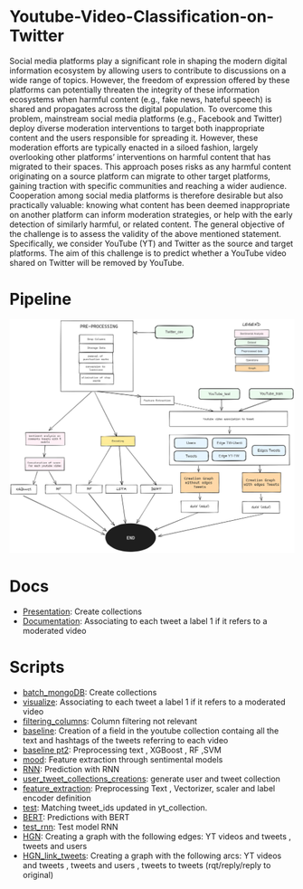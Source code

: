 # Youtube-Video-Classification-on-Twitter
Social media platforms play a significant role in shaping the modern digital information ecosystem by allowing users to contribute to discussions on a wide range of topics. However, the freedom of expression offered by these platforms can potentially threaten the integrity of these information ecosystems when harmful content (e.g., fake news, hateful speech) is shared and propagates across the digital population.
To overcome this problem, mainstream social media platforms (e.g., Facebook and Twitter) deploy diverse moderation interventions to target both inappropriate content and the users responsible for spreading it. However, these moderation efforts are typically enacted in a siloed fashion, largely overlooking other platforms’ interventions on harmful content that has migrated to their spaces. This approach poses risks as any harmful content originating on a source platform can migrate to other target platforms, gaining traction with specific communities and reaching a wider audience. Cooperation among social media platforms is therefore desirable but also practically valuable: knowing what content has been deemed inappropriate on another platform can inform moderation strategies, or help with the early detection of similarly harmful, or
related content.
The general objective of the challenge is to assess the validity of the above mentioned statement. Specifically, we consider YouTube (YT) and Twitter as the source and target platforms. The aim of this challenge is to predict whether a YouTube video shared on Twitter will be removed by YouTube.

# Pipeline 
![Pipeline](Docs/Images/Pipeline.png)

# Docs
- [Presentation](Docs/p): Create collections
- [Documentation](Docs/Documentation.pdf): Associating to each tweet a label 1 if it refers to a moderated video

# Scripts
- [batch_mongoDB](scripts/1-batch_mongoDB.ipynb): Create collections
- [visualize](scripts/1.1-visualize.ipynb): Associating to each tweet a label 1 if it refers to a moderated video
- [filtering_columns](scripts/2-filtering_columns.ipynb): Column filtering not relevant
- [baseline](scripts/2.1-baseline.ipynb): Creation of a field in the youtube collection containg all the text and hashtags of the tweets referring to each video
- [baseline pt2](scripts/2.2-baseline.ipynb): Preprocessing text , XGBoost , RF ,SVM
- [mood](scripts/2.2-mood.py): Feature extraction through sentimental models
- [RNN](scripts/2.3-RNN.ipynb): Prediction with RNN
- [user_tweet_collections_creations](scripts/3-user_tweet_collections_creations.ipynb): generate user and tweet collection
- [feature_extraction](scripts/4-feature_extraction.ipynb): Preprocessing Text , Vectorizer, scaler and label encoder definition
- [test](scripts/5_test.ipynb): Matching tweet_ids updated in yt_collection.
- [BERT](scripts/6-BERT.ipynb): Predictions with BERT
- [test_rnn](scripts/6_test_rnn.ipynb): Test model RNN
- [HGN](scripts/7-HGN.ipynb): Creating a graph with the following edges: YT videos and tweets , tweets and users
- [HGN_link_tweets](scripts/8-HGN_link_tweets.ipynb): Creating a graph with the following arcs: YT videos and tweets , tweets and users , tweets to tweets (rqt/reply/reply to original)

